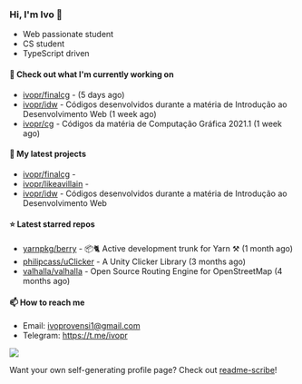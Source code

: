 ### Hi, I'm Ivo 👋

* Web passionate student
* CS student
* TypeScript driven

#### 👷 Check out what I'm currently working on

- [ivopr/finalcg](https://github.com/ivopr/finalcg) -  (5 days ago)
- [ivopr/idw](https://github.com/ivopr/idw) - Códigos desenvolvidos durante a matéria de Introdução ao Desenvolvimento Web (1 week ago)
- [ivopr/cg](https://github.com/ivopr/cg) - Códigos da matéria de Computação Gráfica 2021.1 (1 week ago)

#### 🌱 My latest projects

- [ivopr/finalcg](https://github.com/ivopr/finalcg) - 
- [ivopr/likeavillain](https://github.com/ivopr/likeavillain) - 
- [ivopr/idw](https://github.com/ivopr/idw) - Códigos desenvolvidos durante a matéria de Introdução ao Desenvolvimento Web

#### ⭐️ Latest starred repos

- [yarnpkg/berry](https://github.com/yarnpkg/berry) - 📦🐈 Active development trunk for Yarn ⚒ (1 month ago)
- [philipcass/uClicker](https://github.com/philipcass/uClicker) - A Unity Clicker Library (3 months ago)
- [valhalla/valhalla](https://github.com/valhalla/valhalla) - Open Source Routing Engine for OpenStreetMap (4 months ago)

#### 📫 How to reach me

- Email: [ivoprovensi1@gmail.com](mailto://ivoprovensi1@gmail.com)
- Telegram: https://t.me/ivopr

![](https://github-readme-stats.vercel.app/api/top-langs/?username=ivopr&layout=compact&theme=react)

Want your own self-generating profile page? Check out [readme-scribe](https://github.com/muesli/readme-scribe)!
